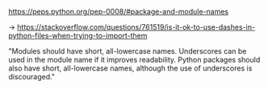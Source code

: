 https://peps.python.org/pep-0008/#package-and-module-names

-> https://stackoverflow.com/questions/761519/is-it-ok-to-use-dashes-in-python-files-when-trying-to-import-them

"Modules should have short, all-lowercase names. Underscores can be used in the module name if it improves readability. Python packages should also have short, all-lowercase names, although the use of underscores is discouraged."
